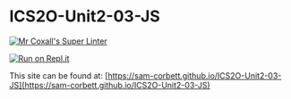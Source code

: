 # ICS2O-Unit2-03-JS

[![Mr Coxall's Super Linter](https://github.com/sam-corbett/ICS2O-Unit2-03-JS/workflows/Mr%20Coxall's%20Super%20Linter/badge.svg)](https://github.com/sam-corbett/ICS2O-Unit2-03-JS/actions/)

[![Run on Repl.it](https://repl.it/badge/github/sam-corbett/ICS2O-Unit2-03-JS)](https://repl.it/github/sam-corbett/ICS2O-Unit2-03-JS)

This site can be found at: [https://sam-corbett.github.io/ICS2O-Unit2-03-JS](https://sam-corbett.github.io/ICS2O-Unit2-03-JS)
